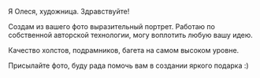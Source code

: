 Я Олеся, художница. Здравствуйте!

Создам из вашего фото выразительный портрет. Работаю по собственной авторской технологии, могу воплотить любую вашу идею. 

Качество холстов, подрамников, багета на самом высоком уровне.

Присылайте фото, буду рада помочь вам в создании яркого подарка :)